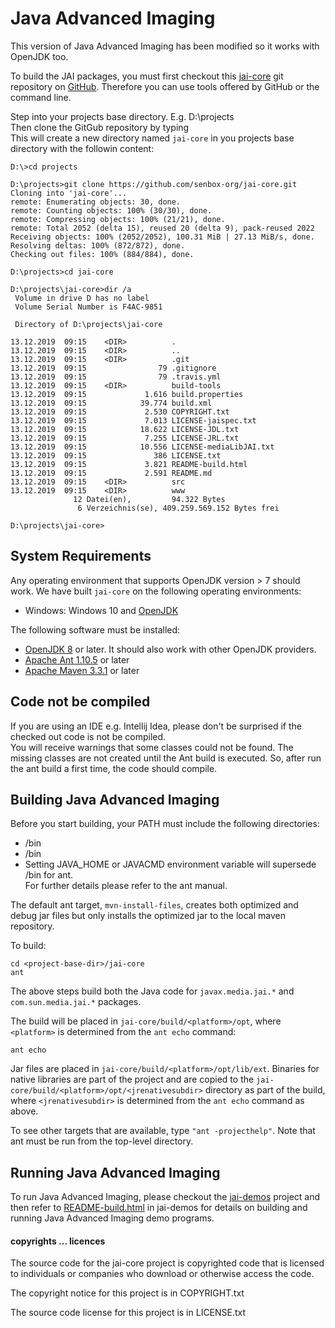 # Java Advanced Imaging

This version of Java Advanced Imaging has been modified so it works with OpenJDK too.

To build the JAI packages, you must first checkout this [jai-core](https://github.com/senbox-org/jai-core) 
git repository on [GitHub](https://github.com/). Therefore you can use tools offered by GitHub or the command line.

Step into your projects base directory. E.g. D:\projects \
Then clone the GitGub repository by typing  \
This will create a new directory named `jai-core` in you projects base directory with the followin content:

    D:\>cd projects
    
    D:\projects>git clone https://github.com/senbox-org/jai-core.git
    Cloning into 'jai-core'...
    remote: Enumerating objects: 30, done.
    remote: Counting objects: 100% (30/30), done.
    remote: Compressing objects: 100% (21/21), done.
    remote: Total 2052 (delta 15), reused 20 (delta 9), pack-reused 2022
    Receiving objects: 100% (2052/2052), 100.31 MiB | 27.13 MiB/s, done.
    Resolving deltas: 100% (872/872), done.
    Checking out files: 100% (884/884), done.
    
    D:\projects>cd jai-core
    
    D:\projects\jai-core>dir /a
     Volume in drive D has no label
     Volume Serial Number is F4AC-9851
    
     Directory of D:\projects\jai-core
    
    13.12.2019  09:15    <DIR>          .
    13.12.2019  09:15    <DIR>          ..
    13.12.2019  09:15    <DIR>          .git
    13.12.2019  09:15                79 .gitignore
    13.12.2019  09:15                79 .travis.yml
    13.12.2019  09:15    <DIR>          build-tools
    13.12.2019  09:15             1.616 build.properties
    13.12.2019  09:15            39.774 build.xml
    13.12.2019  09:15             2.530 COPYRIGHT.txt
    13.12.2019  09:15             7.013 LICENSE-jaispec.txt
    13.12.2019  09:15            18.622 LICENSE-JDL.txt
    13.12.2019  09:15             7.255 LICENSE-JRL.txt
    13.12.2019  09:15            10.556 LICENSE-mediaLibJAI.txt
    13.12.2019  09:15               386 LICENSE.txt
    13.12.2019  09:15             3.821 README-build.html
    13.12.2019  09:15             2.591 README.md
    13.12.2019  09:15    <DIR>          src
    13.12.2019  09:15    <DIR>          www
                  12 Datei(en),         94.322 Bytes
                   6 Verzeichnis(se), 409.259.569.152 Bytes frei
    
    D:\projects\jai-core>
 

## System Requirements

Any operating environment that supports OpenJDK version > 7 should work.
We have built `jai-core` on the following operating environments:

* Windows: Windows 10 and [OpenJDK](https://adoptopenjdk.net/) 

The following software must be installed:

* [OpenJDK 8](https://adoptopenjdk.net/) or later.
  It should also work with other OpenJDK providers.   
* [Apache Ant 1.10.5](http://jakarta.apache.org/ant) or later
* [Apache Maven 3.3.1](https://maven.apache.org/) or later

## Code not be compiled

If you are using an IDE e.g. Intellij Idea, please don't be surprised if the checked out code is not be compiled. \
You will receive warnings that some classes could not be found. The missing 
classes are not created until the Ant build is executed.
So, after run the ant build a first time, the code should compile. 

## Building Java Advanced Imaging

Before you start building, your PATH must include the following directories:

* <ant-root-dir>/bin
* <jdk-root-dir>/bin
* Setting JAVA_HOME or JAVACMD environment variable will supersede <jdk-root-dir>/bin for ant.  
  For further details please refer to the ant manual.

The default ant target, `mvn-install-files`, creates both optimized and debug jar files
but only installs the optimized jar to the local maven repository.

To build:

    cd <project-base-dir>/jai-core
    ant

The above steps build both the Java code for `javax.media.jai.*` and `com.sun.media.jai.*` packages.

The build will be placed in `jai-core/build/<platform>/opt`, where `<platform>` is determined from the `ant echo` command:

    ant echo

Jar files are placed in `jai-core/build/<platform>/opt/lib/ext`. Binaries for native libraries are part of the project
and are copied to the `jai-core/build/<platform>/opt/<jrenativesubdir>` directory as part of the build, where 
`<jrenativesubdir>` is determined from the `ant echo` command as above.

To see other targets that are available, type `"ant -projecthelp"`. Note that ant must be run from the top-level directory.

## Running Java Advanced Imaging

To run Java Advanced Imaging, please checkout the [jai-demos](https://jai-demos.dev.java.net/) project and then refer 
to [README-build.html](http://localhost:63342/jai-demos/README-build.html) in jai-demos for details on building and 
running Java Advanced Imaging demo programs.


#### copyrights ... licences

The source code for the jai-core project is copyrighted code that
is licensed to individuals or companies who download or otherwise
access the code.

The copyright notice for this project is in COPYRIGHT.txt

The source code license for this project is in LICENSE.txt
